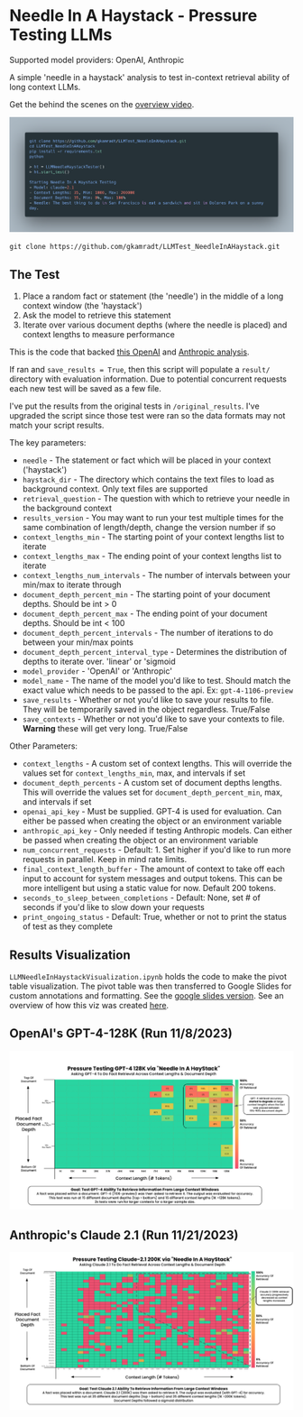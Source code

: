 # Needle In A Haystack - Pressure Testing LLMs

Supported model providers: OpenAI, Anthropic

A simple 'needle in a haystack' analysis to test in-context retrieval ability of long context LLMs.

Get the behind the scenes on the [overview video](https://youtu.be/KwRRuiCCdmc).

![GPT-4-128 Context Testing](img/NeedleHaystackCodeSnippet.png)

```
git clone https://github.com/gkamradt/LLMTest_NeedleInAHaystack.git
```

## The Test
1. Place a random fact or statement (the 'needle') in the middle of a long context window (the 'haystack')
2. Ask the model to retrieve this statement
3. Iterate over various document depths (where the needle is placed) and context lengths to measure performance

This is the code that backed [this OpenAI](https://twitter.com/GregKamradt/status/1722386725635580292) and [Anthropic analysis](https://twitter.com/GregKamradt/status/1727018183608193393).

If ran and `save_results = True`, then this script will populate a `result/` directory with evaluation information. Due to potential concurrent requests each new test will be saved as a few file.

I've put the results from the original tests in `/original_results`. I've upgraded the script since those test were ran so the data formats may not match your script results.

The key parameters:
* `needle` - The statement or fact which will be placed in your context ('haystack')
* `haystack_dir` - The directory which contains the text files to load as background context. Only text files are supported
* `retrieval_question` - The question with which to retrieve your needle in the background context
* `results_version` - You may want to run your test multiple times for the same combination of length/depth, change the version number if so
* `context_lengths_min` - The starting point of your context lengths list to iterate
* `context_lengths_max` - The ending point of your context lengths list to iterate
* `context_lengths_num_intervals` - The number of intervals between your min/max to iterate through
* `document_depth_percent_min` - The starting point of your document depths. Should be int > 0
* `document_depth_percent_max` - The ending point of your document depths. Should be int < 100
* `document_depth_percent_intervals` - The number of iterations to do between your min/max points
* `document_depth_percent_interval_type` - Determines the distribution of depths to iterate over. 'linear' or 'sigmoid
* `model_provider` - 'OpenAI' or 'Anthropic'
* `model_name` - The name of the model you'd like to test. Should match the exact value which needs to be passed to the api. Ex: `gpt-4-1106-preview`
* `save_results` - Whether or not you'd like to save your results to file. They will be temporarily saved in the object regardless. True/False
* `save_contexts` - Whether or not you'd like to save your contexts to file. **Warning** these will get very long. True/False

Other Parameters:
* `context_lengths` - A custom set of context lengths. This will override the values set for `context_lengths_min`, max, and intervals if set
* `document_depth_percents` - A custom set of document depths lengths. This will override the values set for `document_depth_percent_min`, max, and intervals if set
* `openai_api_key` - Must be supplied. GPT-4 is used for evaluation. Can either be passed when creating the object or an environment variable
* `anthropic_api_key` - Only needed if testing Anthropic models. Can either be passed when creating the object or an environment variable
* `num_concurrent_requests` - Default: 1. Set higher if you'd like to run more requests in parallel. Keep in mind rate limits.
* `final_context_length_buffer` - The amount of context to take off each input to account for system messages and output tokens. This can be more intelligent but using a static value for now. Default 200 tokens.
* `seconds_to_sleep_between_completions` - Default: None, set # of seconds if you'd like to slow down your requests
* `print_ongoing_status` - Default: True, whether or not to print the status of test as they complete

## Results Visualization
`LLMNeedleInHaystackVisualization.ipynb` holds the code to make the pivot table visualization. The pivot table was then transferred to Google Slides for custom annotations and formatting. See the [google slides version](https://docs.google.com/presentation/d/15JEdEBjm32qBbqeYM6DK6G-3mUJd7FAJu-qEzj8IYLQ/edit?usp=sharing). See an overview of how this viz was created [here](https://twitter.com/GregKamradt/status/1729573848893579488).

## OpenAI's GPT-4-128K (Run 11/8/2023)
<img src="img/GPT_4_testing.png" alt="GPT-4-128 Context Testing" width="800"/>

## Anthropic's Claude 2.1 (Run 11/21/2023)
<img src="img/Claude_2_1_testing.png" alt="GPT-4-128 Context Testing" width="800"/>

